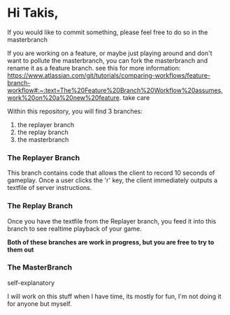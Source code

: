 # Hi Takis, 
If you would like to commit something, please feel free to do so in the masterbranch 

If you are working on a feature, or maybe just playing around and don't want to pollute the masterbranch, you can fork the masterbranch and rename it as a feature 
branch. see this for more information:
https://www.atlassian.com/git/tutorials/comparing-workflows/feature-branch-workflow#:~:text=The%20Feature%20Branch%20Workflow%20assumes,work%20on%20a%20new%20feature.
take care

Within this repository, you will find 3 branches:
1. the replayer branch 
2. the replay branch
3. the masterbranch 

### The Replayer Branch 
This branch contains code that allows the client to record 10 seconds of gameplay. Once a user clicks the 'r' key, the client immediately outputs a textfile of server instructions. 

### The Replay Branch 
Once you have the textfile from the Replayer branch, you feed it into this branch to see realtime playback of your game. 

**Both of these branches are work in progress, but you are free to try to them out** 

### The MasterBranch 

self-explanatory 

I will work on this stuff when I have time, its mostly for fun, I'm not doing it for anyone but myself. 

